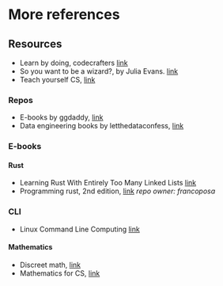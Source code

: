 # More references

## Resources

- Learn by doing, codecrafters [link](https://app.codecrafters.io)  
- So you want to be a wizard?, by Julia Evans. [link](https://jvns.ca/wizard-zine.pdf) </br>
- Teach yourself CS, [link](https://teachyourselfcs.com/)

### Repos

- E-books by ggdaddy, [link](https://github.com/gg-daddy/ebooks)
- Data engineering books by letthedataconfess, [link](https://github.com/letthedataconfess/Data-Engineering-Books)

### E-books

#### Rust

- Learning Rust With Entirely Too Many Linked Lists [link](https://rust-unofficial.github.io/too-many-lists)
- Programming rust, 2nd edition, [link](https://github.com/francoposa/programming-rust) *repo owner: francoposa*

### CLI

- Linux Command Line Computing [link](https://learnbyexample.github.io/cli-computing)

#### Mathematics

- Discreet math, [link](https://cims.nyu.edu/~regev/teaching/discrete_math_fall_2005/dmbook.pdf)
- Mathematics for CS, [link](https://courses.csail.mit.edu/6.042/spring17/mcs.pdf)
